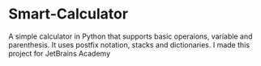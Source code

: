 # Smart-Calculator
 A simple calculator in Python that supports basic operaions, variable and parenthesis. It uses postfix notation, stacks and dictionaries.
 I made this project for JetBrains Academy
